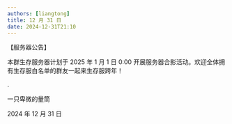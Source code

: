 ```yaml
---
authors: [liangtong]
title: 12 月 31 日
date: 2024-12-31T21:10
---
```


【服务器公告】

本群生存服务器计划于 2025 年 1 月 1 日 0:00 开展服务器合影活动。欢迎全体拥有生存服白名单的群友一起来生存服跨年！

.

一只卑微的量筒

2024 年 12 月 31 日
